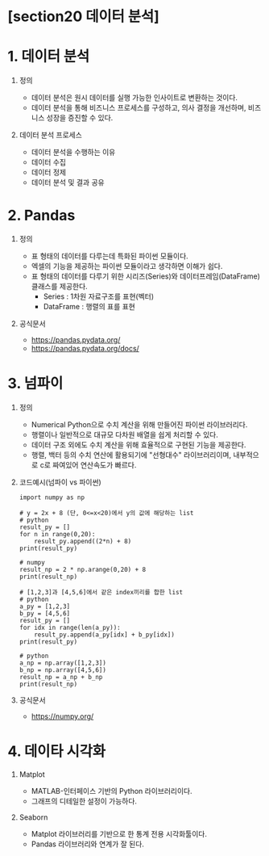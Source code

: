 # [section20 데이터 분석] 

# 1. 데이터 분석
1. 정의
	- 데이터 분석은 원시 데이터를 실행 가능한 인사이트로 변환하는 것이다.
	- 데이터 분석을 통해 비즈니스 프로세스를 구성하고, 의사 결정을 개선하며, 비즈니스 성장을 증진할 수 있다.

2. 데이터 분석 프로세스 
	- 데이터 분석을 수행하는 이유
	- 데이터 수집
	- 데이터 정제
	- 데이터 분석 및 결과 공유

# 2. Pandas
1. 정의
	- 표 형태의 데이터를 다루는데 특화된 파이썬 모듈이다.
	- 엑셀의 기능을 제공하는 파이썬 모듈이라고 생각하면 이해가 쉽다.
	- 표 형태의 데이터를 다루기 위한 시리즈(Series)와 데이터프레임(DataFrame) 클래스를 제공한다.
		- Series : 1차원 자료구조를 표현(벡터)
		- DataFrame : 행렬의 표를 표현

2. 공식문서
	- https://pandas.pydata.org/
	- https://pandas.pydata.org/docs/


# 3. 넘파이
1. 정의
	- Numerical Python으로 수치 계산을 위해 만들어진 파이썬 라이브러리다.
	- 행렬이나 일반적으로 대규모 다차원 배열을 쉽게 처리할 수 있다.
	- 데이터 구조 외에도 수치 계산을 위해 효율적으로 구현된 기능을 제공한다.
	- 행렬, 백터 등의 수치 연산에 활용되기에 "선형대수" 라이브러리이며, 내부적으로 c로 짜여있어 연산속도가 빠르다.

2. 코드예시(넘파이 vs 파이썬)
	```
	import numpy as np

	# y = 2x + 8 (단, 0<=x<20)에서 y의 값에 해당하는 list
	# python
	result_py = []
	for n in range(0,20):
	    result_py.append((2*n) + 8)
	print(result_py)

	# numpy
	result_np = 2 * np.arange(0,20) + 8
	print(result_np)

	# [1,2,3]과 [4,5,6]에서 같은 index끼리를 합한 list
	# python
	a_py = [1,2,3]
	b_py = [4,5,6]
	result_py = []
	for idx in range(len(a_py)):
	    result_py.append(a_py[idx] + b_py[idx])
	print(result_py)

	# python
	a_np = np.array([1,2,3])
	b_np = np.array([4,5,6])
	result_np = a_np + b_np
	print(result_np)
	```

3. 공식문서
	- https://numpy.org/

# 4. 데이타 시각화
1. Matplot
	- MATLAB-인터페이스 기반의 Python 라이브러리이다.
	- 그래프의 디테일한 설정이 가능하다.

2. Seaborn
	- Matplot 라이브러리를 기반으로 한 통계 전용 시각화툴이다.
	- Pandas 라이브러리와 연계가 잘 된다.
